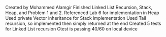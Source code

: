 Created by Mohammed Alamgir
    Finished Linked List Recursion, Stack, Heap, and Problem 1 and 2.
    Referenced Lab 6 for implementation in Heap
    Used private Vector inheritance for Stack implementation
    Used Tail recursion, so implemented then simply returned at the end
    Created 5 tests for Linked List recursion
    Ctest is passing 40/60 on local device
